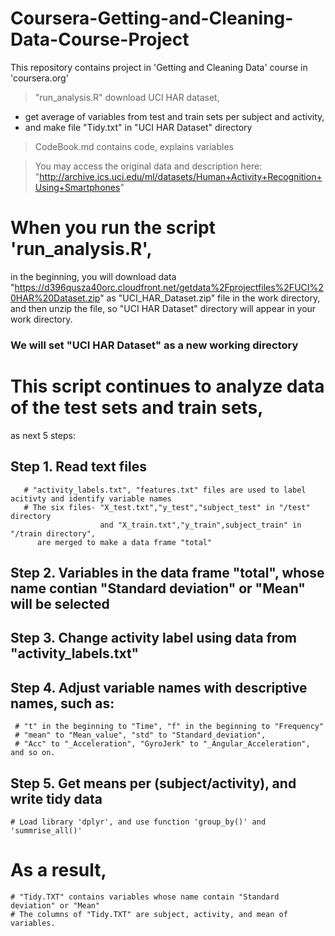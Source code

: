 # Coursera-Getting-and-Cleaning-Data-Course-Project
This repository contains project in 'Getting and Cleaning Data' course in 'coursera.org'

> "run_analysis.R" download UCI HAR dataset,
* get average of variables from test and train sets per subject and activity,
* and make file "Tidy.txt" in "UCI HAR Dataset" directory

> CodeBook.md contains code, explains variables

> You may access the original data and description here:
   "http://archive.ics.uci.edu/ml/datasets/Human+Activity+Recognition+Using+Smartphones"

# When you run the script 'run_analysis.R',
  in the beginning, you will download data
   "https://d396qusza40orc.cloudfront.net/getdata%2Fprojectfiles%2FUCI%20HAR%20Dataset.zip"
  as "UCI_HAR_Dataset.zip" file in the work directory,
  and then unzip the file,
  so "UCI HAR Dataset" directory will appear in your work directory.

### We will set "UCI HAR Dataset" as a new working directory


# This script continues to analyze data of the test sets and train sets,
 as next 5 steps:


## Step 1. Read text files 
       # "activity_labels.txt", "features.txt" files are used to label acitivty and identify variable names
       # The six files- "X_test.txt","y_test","subject_test" in "/test" directory 
                        and "X_train.txt","y_train",subject_train" in "/train directory",
          are merged to make a data frame "total"
       
## Step 2. Variables in the data frame "total", whose name contian  "Standard deviation" or "Mean" will be selected

## Step 3. Change activity label using data from "activity_labels.txt"

## Step 4. Adjust variable names with descriptive names, such as:
     # "t" in the beginning to "Time", "f" in the beginning to "Frequency"
     # "mean" to "Mean_value", "std" to "Standard_deviation",
     # "Acc" to "_Acceleration", "GyroJerk" to "_Angular_Acceleration", and so on.

## Step 5. Get means per (subject/activity), and write tidy data
    # Load library 'dplyr', and use function 'group_by()' and 'summrise_all()'

# As a result, 
    # "Tidy.TXT" contains variables whose name contain "Standard deviation" or "Mean"
    # The columns of "Tidy.TXT" are subject, activity, and mean of variables.

